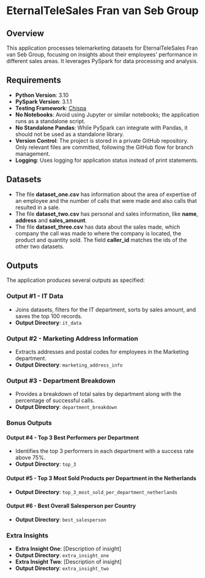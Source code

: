 # EternalTeleSales Fran van Seb Group
## Overview

This application processes telemarketing datasets for EternalTeleSales Fran van Seb Group, focusing on insights about their employees' performance in different sales areas. It leverages PySpark for data processing and analysis.

## Requirements

- **Python Version**: 3.10
- **PySpark Version**: 3.1.1
- **Testing Framework**: [Chispa](https://github.com/MrPowers/chispa)
- **No Notebooks**: Avoid using Jupyter or similar notebooks; the application runs as a standalone script.
- **No Standalone Pandas**: While PySpark can integrate with Pandas, it should not be used as a standalone library.
- **Version Control**: The project is stored in a private GitHub repository. Only relevant files are committed, following the GitHub flow for branch management.
- **Logging**: Uses logging for application status instead of print statements.

## Datasets
- The file **dataset_one.csv** has information about the area of expertise of an employee and the number of calls that were made and also calls that resulted in a sale.
- The file **dataset_two.csv** has personal and sales information, like **name**, **address** and **sales_amount**.
- The file **dataset_three.csv** has data about the sales made, which company the call was made to where the company is located, the product and quantity sold. The field **caller_id** matches the ids of the other two datasets.

## Outputs

The application produces several outputs as specified:

### Output #1 - IT Data
- Joins datasets, filters for the IT department, sorts by sales amount, and saves the top 100 records.
- **Output Directory**: `it_data`

### Output #2 - Marketing Address Information
- Extracts addresses and postal codes for employees in the Marketing department.
- **Output Directory**: `marketing_address_info`

### Output #3 - Department Breakdown
- Provides a breakdown of total sales by department along with the percentage of successful calls.
- **Output Directory**: `department_breakdown`

### Bonus Outputs

#### Output #4 - Top 3 Best Performers per Department
- Identifies the top 3 performers in each department with a success rate above 75%.
- **Output Directory**: `top_3`

#### Output #5 - Top 3 Most Sold Products per Department in the Netherlands
- **Output Directory**: `top_3_most_sold_per_department_netherlands`

#### Output #6 - Best Overall Salesperson per Country
- **Output Directory**: `best_salesperson`

### Extra Insights
- **Extra Insight One**: [Description of insight]
- **Output Directory**: `extra_insight_one`
- **Extra Insight Two**: [Description of insight]
- **Output Directory**: `extra_insight_two`

